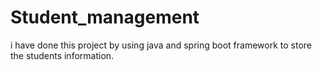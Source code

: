 # Student_management
i have done this project by using java and spring boot framework to store the students information.
